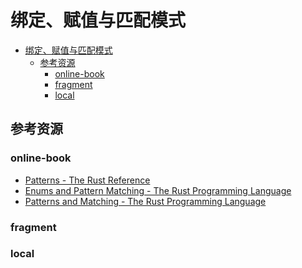 # 绑定、赋值与匹配模式

<!--ts-->
* [绑定、赋值与匹配模式](#绑定赋值与匹配模式)
   * [参考资源](#参考资源)
      * [online-book](#online-book)
      * [fragment](#fragment)
      * [local](#local)

<!-- Created by https://github.com/ekalinin/github-markdown-toc -->
<!-- Added by: kuanhsiaokuo, at: Wed Jun 29 10:30:45 CST 2022 -->

<!--te-->

## 参考资源

### online-book

- [Patterns - The Rust Reference](https://doc.rust-lang.org/stable/reference/patterns.html)
- [Enums and Pattern Matching - The Rust Programming Language](https://doc.rust-lang.org/book/ch06-00-enums.html)
- [Patterns and Matching - The Rust Programming Language](https://doc.rust-lang.org/book/ch18-00-patterns.html)

### fragment

### local
